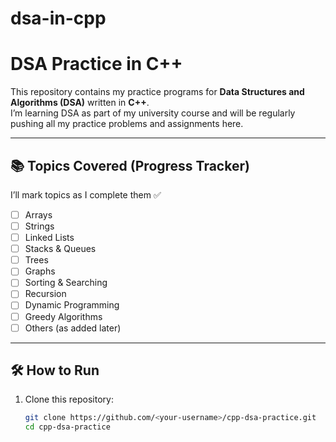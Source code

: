 # dsa-in-cpp
# DSA Practice in C++

This repository contains my practice programs for **Data Structures and Algorithms (DSA)** written in **C++**.  
I’m learning DSA as part of my university course and will be regularly pushing all my practice problems and assignments here.

---

## 📚 Topics Covered (Progress Tracker)
I’ll mark topics as I complete them ✅

- [ ] Arrays  
- [ ] Strings  
- [ ] Linked Lists  
- [ ] Stacks & Queues  
- [ ] Trees  
- [ ] Graphs  
- [ ] Sorting & Searching  
- [ ] Recursion  
- [ ] Dynamic Programming  
- [ ] Greedy Algorithms  
- [ ] Others (as added later)

---

## 🛠️ How to Run
1. Clone this repository:
   ```bash
   git clone https://github.com/<your-username>/cpp-dsa-practice.git
   cd cpp-dsa-practice

